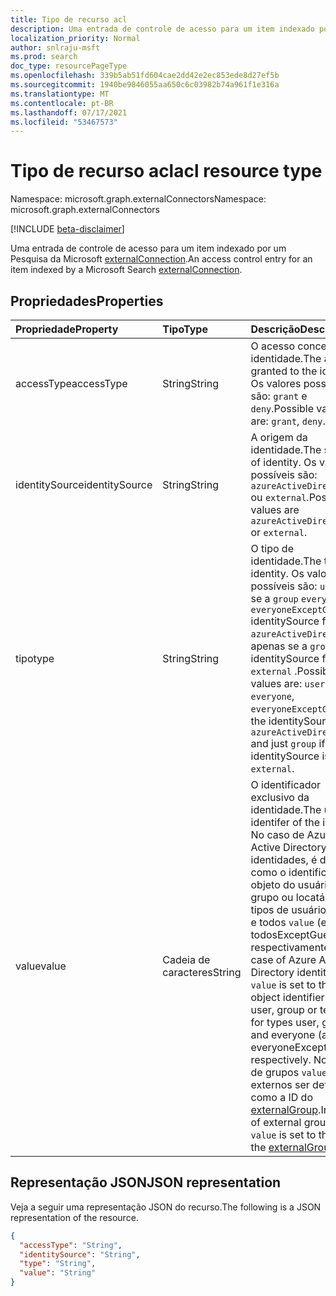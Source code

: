 ```yaml
---
title: Tipo de recurso acl
description: Uma entrada de controle de acesso para um item indexado por um Pesquisa da Microsoft externalConnection.
localization_priority: Normal
author: snlraju-msft
ms.prod: search
doc_type: resourcePageType
ms.openlocfilehash: 339b5ab51fd604cae2dd42e2ec853ede8d27ef5b
ms.sourcegitcommit: 1940be9846055aa650c6c03982b74a961f1e316a
ms.translationtype: MT
ms.contentlocale: pt-BR
ms.lasthandoff: 07/17/2021
ms.locfileid: "53467573"
---
```

# <a name="acl-resource-type"></a><span data-ttu-id="fdcc1-103">Tipo de recurso acl</span><span class="sxs-lookup"><span data-stu-id="fdcc1-103">acl resource type</span></span>

<span data-ttu-id="fdcc1-104">Namespace: microsoft.graph.externalConnectors</span><span class="sxs-lookup"><span data-stu-id="fdcc1-104">Namespace: microsoft.graph.externalConnectors</span></span>

[!INCLUDE [beta-disclaimer](../../includes/beta-disclaimer.md)]

<span data-ttu-id="fdcc1-105">Uma entrada de controle de acesso para um item indexado por um Pesquisa da Microsoft [externalConnection](externalconnectors-externalconnection.md).</span><span class="sxs-lookup"><span data-stu-id="fdcc1-105">An access control entry for an item indexed by a Microsoft Search [externalConnection](externalconnectors-externalconnection.md).</span></span>

## <a name="properties"></a><span data-ttu-id="fdcc1-106">Propriedades</span><span class="sxs-lookup"><span data-stu-id="fdcc1-106">Properties</span></span>

| <span data-ttu-id="fdcc1-107">Propriedade</span><span class="sxs-lookup"><span data-stu-id="fdcc1-107">Property</span></span>       | <span data-ttu-id="fdcc1-108">Tipo</span><span class="sxs-lookup"><span data-stu-id="fdcc1-108">Type</span></span>   | <span data-ttu-id="fdcc1-109">Descrição</span><span class="sxs-lookup"><span data-stu-id="fdcc1-109">Description</span></span>                                        |
|:---------------|:-------|:---------------------------------------------------|
| <span data-ttu-id="fdcc1-110">accessType</span><span class="sxs-lookup"><span data-stu-id="fdcc1-110">accessType</span></span>     | <span data-ttu-id="fdcc1-111">String</span><span class="sxs-lookup"><span data-stu-id="fdcc1-111">String</span></span> | <span data-ttu-id="fdcc1-112">O acesso concedido à identidade.</span><span class="sxs-lookup"><span data-stu-id="fdcc1-112">The access granted to the identity.</span></span> <span data-ttu-id="fdcc1-113">Os valores possíveis são: `grant` e `deny`.</span><span class="sxs-lookup"><span data-stu-id="fdcc1-113">Possible values are: `grant`, `deny`.</span></span> |
| <span data-ttu-id="fdcc1-114">identitySource</span><span class="sxs-lookup"><span data-stu-id="fdcc1-114">identitySource</span></span> | <span data-ttu-id="fdcc1-115">String</span><span class="sxs-lookup"><span data-stu-id="fdcc1-115">String</span></span> | <span data-ttu-id="fdcc1-116">A origem da identidade.</span><span class="sxs-lookup"><span data-stu-id="fdcc1-116">The source of identity.</span></span> <span data-ttu-id="fdcc1-117">Os valores possíveis são: `azureActiveDirectory` ou `external`.</span><span class="sxs-lookup"><span data-stu-id="fdcc1-117">Possible values are `azureActiveDirectory` or `external`.</span></span>           |
| <span data-ttu-id="fdcc1-118">tipo</span><span class="sxs-lookup"><span data-stu-id="fdcc1-118">type</span></span>           | <span data-ttu-id="fdcc1-119">String</span><span class="sxs-lookup"><span data-stu-id="fdcc1-119">String</span></span> | <span data-ttu-id="fdcc1-120">O tipo de identidade.</span><span class="sxs-lookup"><span data-stu-id="fdcc1-120">The type of identity.</span></span> <span data-ttu-id="fdcc1-121">Os valores possíveis são: `user` , , , se a `group` `everyone` `everyoneExceptGuests` identitySource for `azureActiveDirectory` e apenas se a `group` identitySource for `external` .</span><span class="sxs-lookup"><span data-stu-id="fdcc1-121">Possible values are: `user`, `group`, `everyone`, `everyoneExceptGuests` if the identitySource is `azureActiveDirectory` and just `group` if the identitySource is `external`.</span></span> |
| <span data-ttu-id="fdcc1-122">value</span><span class="sxs-lookup"><span data-stu-id="fdcc1-122">value</span></span>          | <span data-ttu-id="fdcc1-123">Cadeia de caracteres</span><span class="sxs-lookup"><span data-stu-id="fdcc1-123">String</span></span> | <span data-ttu-id="fdcc1-124">O identificador exclusivo da identidade.</span><span class="sxs-lookup"><span data-stu-id="fdcc1-124">The unique identifer of the identity.</span></span> <span data-ttu-id="fdcc1-125">No caso de Azure Active Directory identidades, é definido como o identificador de objeto do usuário, grupo ou locatário para tipos de usuário, grupo e todos `value` (e todosExceptGuests), respectivamente.</span><span class="sxs-lookup"><span data-stu-id="fdcc1-125">In case of Azure Active Directory identities, `value` is set to the object identifier of the user, group or tenant for types user, group and everyone (and everyoneExceptGuests) respectively.</span></span> <span data-ttu-id="fdcc1-126">No caso de grupos `value` externos ser definido como a ID do [externalGroup](externalconnectors-externalgroup.md).</span><span class="sxs-lookup"><span data-stu-id="fdcc1-126">In case of external groups `value` is set to the ID of the [externalGroup](externalconnectors-externalgroup.md).</span></span>|

## <a name="json-representation"></a><span data-ttu-id="fdcc1-127">Representação JSON</span><span class="sxs-lookup"><span data-stu-id="fdcc1-127">JSON representation</span></span>

<span data-ttu-id="fdcc1-128">Veja a seguir uma representação JSON do recurso.</span><span class="sxs-lookup"><span data-stu-id="fdcc1-128">The following is a JSON representation of the resource.</span></span>

<!-- {
  "blockType": "resource",
  "optionalProperties": [

  ],
  "@odata.type": "microsoft.graph.externalConnectors.acl",
  "baseType": null
}-->

```json
{
  "accessType": "String",
  "identitySource": "String",
  "type": "String",
  "value": "String"
}
```

<!-- uuid: 16cd6b66-4b1a-43a1-adaf-3a886856ed98
2019-02-04 14:57:30 UTC -->
<!-- {
  "type": "#page.annotation",
  "description": "acl resource",
  "keywords": "",
  "section": "documentation",
  "tocPath": ""
}-->
